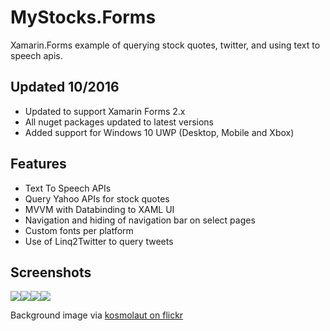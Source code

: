 MyStocks.Forms
==============

Xamarin.Forms example of querying stock quotes, twitter, and using text to speech apis.

## Updated 10/2016

* Updated to support Xamarin Forms 2.x
* All nuget packages updated to latest versions
* Added support for Windows 10 UWP (Desktop, Mobile and Xbox)

## Features

* Text To Speech APIs
* Query Yahoo APIs for stock quotes
* MVVM with Databinding to XAML UI
* Navigation and hiding of navigation bar on select pages
* Custom fonts per platform
* Use of Linq2Twitter to query tweets

## Screenshots
![](../../tree/master/Screenshots/MyStocksAndroid.png)![](../../tree/master/Screenshots/MyStocksiOS.png)![](../../tree/master/Screenshots/UWPDesktopScreenshot.png)![](../../tree/master/Screenshots/UWP-Mobile-Screenshot.png)


Background image via [kosmolaut on flickr](https://www.flickr.com/photos/helico/422215562/in/photolist-7gi33H-DiXYE-41LMv-7gvpU-azKr2q-5mCd6i-bzd4M8-aeenJC-7H6wBx-ahM4qb-nmcn9T-5gQECw-aEK49F-edJ1JT-2fsf8-6bxWCY-ir8RG8-5NgGbq-b8m6b6-91LSvi-91PE5J-adQQhL-b8n78K-fKwPcL-b8kEYe-7bJuYE-7bEEMF-7bEFsK-7bEEUr-7bJu7E-7bJuGQ-7bEEGB-7bEFgc-7bJuPY-7bJv17-7bEF2e-8LCNW2-cBZ96E-5n1X7C-5HGZbP-5APAft-af1eoM-bt4kHK-emHgto-4LWAnp-nNNgt7-nNP1kD-27pYAk-4Zyo9A-7bJutC/)

